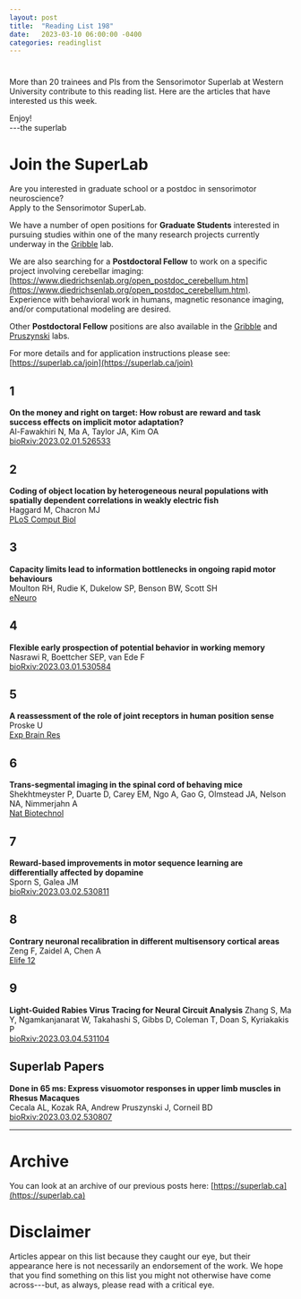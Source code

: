```yaml
---
layout: post
title:  "Reading List 198"
date:   2023-03-10 06:00:00 -0400
categories: readinglist
---
```


# 

More than 20 trainees and PIs from the Sensorimotor Superlab at Western University contribute to this reading list. Here are the articles that have interested us this week.

Enjoy!  
---the superlab

# Join the SuperLab

Are you interested in graduate school or a postdoc in sensorimotor neuroscience?  
Apply to the Sensorimotor SuperLab.

We have a number of open positions for **Graduate Students** interested in pursuing studies within one of the many research projects currently underway in the [Gribble](https://gribblelab.org) lab.

We are also searching for a **Postdoctoral Fellow** to work on a specific project involving cerebellar imaging: [https://www.diedrichsenlab.org/open_postdoc_cerebellum.htm](https://www.diedrichsenlab.org/open_postdoc_cerebellum.htm). Experience with behavioral work in humans, magnetic resonance imaging, and/or computational modeling are desired.

Other **Postdoctoral Fellow** positions are also available in the [Gribble](https://gribblelab.org) and [Pruszynski](https://pruszynskilab.com) labs.

For more details and for application instructions please see: [https://superlab.ca/join](https://superlab.ca/join)


## 1
**On the money and right on target: How robust are reward and task success effects on implicit motor adaptation?**  
Al-Fawakhiri N, Ma A, Taylor JA, Kim OA  
[bioRxiv:2023.02.01.526533](https://www.biorxiv.org/content/10.1101/2023.02.01.526533v1)

## 2
**Coding of object location by heterogeneous neural populations with spatially dependent correlations in weakly electric fish**  
Haggard M, Chacron MJ  
[PLoS Comput Biol](https://dx.doi.org/10.1371/journal.pcbi.1010938)

## 3
**Capacity limits lead to information bottlenecks in ongoing rapid motor behaviours**  
Moulton RH, Rudie K, Dukelow SP, Benson BW, Scott SH  
[eNeuro](https://dx.doi.org/10.1523/ENEURO.0289-22.2023)

## 4
**Flexible early prospection of potential behavior in working memory**  
Nasrawi R, Boettcher SEP, van Ede F  
[bioRxiv:2023.03.01.530584](https://www.biorxiv.org/content/10.1101/2023.03.01.530584v1)

## 5
**A reassessment of the role of joint receptors in human position sense**  
Proske U  
[Exp Brain Res](https://dx.doi.org/10.1007/s00221-023-06582-0)

## 6
**Trans-segmental imaging in the spinal cord of behaving mice**  
Shekhtmeyster P, Duarte D, Carey EM, Ngo A, Gao G, Olmstead JA, Nelson NA, Nimmerjahn A  
[Nat Biotechnol](https://dx.doi.org/10.1038/s41587-023-01700-3)

## 7
**Reward-based improvements in motor sequence learning are differentially affected by dopamine**  
Sporn S, Galea JM  
[bioRxiv:2023.03.02.530811](https://www.biorxiv.org/content/10.1101/2023.03.02.530811v1?s=31)

## 8
**Contrary neuronal recalibration in different multisensory cortical areas**  
Zeng F, Zaidel A, Chen A  
[Elife 12](https://dx.doi.org/10.7554/eLife.82895)

## 9
**Light-Guided Rabies Virus Tracing for Neural Circuit Analysis** 
Zhang S, Ma Y, Ngamkanjanarat W, Takahashi S, Gibbs D, Coleman T, Doan S, Kyriakakis P  
[bioRxiv:2023.03.04.531104](https://www.biorxiv.org/content/10.1101/2023.03.04.531104v1)


## Superlab Papers

**Done in 65 ms: Express visuomotor responses in upper limb muscles in Rhesus Macaques**  
Cecala AL, Kozak RA, Andrew Pruszynski J, Corneil BD  
[bioRxiv:2023.03.02.530807](https://www.biorxiv.org/content/10.1101/2023.03.02.530807v1)




---
# Archive
You can look at an archive of our previous posts here: [https://superlab.ca](https://superlab.ca)


# Disclaimer
Articles appear on this list because they caught our eye, but their appearance here is not necessarily an endorsement of the work. We hope that you find something on this list you might not otherwise have come across---but, as always, please read with a critical eye.

